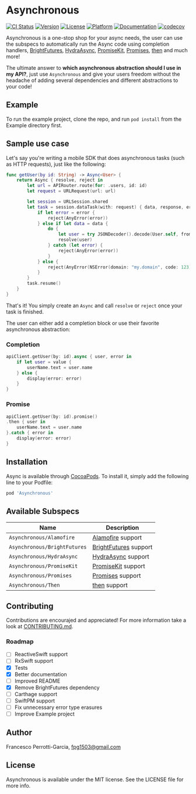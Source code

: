 # Asynchronous

[![CI Status](http://img.shields.io/travis/fpg1503/Asynchronous.svg?style=flat)](https://travis-ci.org/fpg1503/Asynchronous)
[![Version](https://img.shields.io/cocoapods/v/Asynchronous.svg?style=flat)](http://cocoapods.org/pods/Asynchronous)
[![License](https://img.shields.io/cocoapods/l/Asynchronous.svg?style=flat)](http://cocoapods.org/pods/Asynchronous)
[![Platform](https://img.shields.io/cocoapods/p/Asynchronous.svg?style=flat)](http://cocoapods.org/pods/Asynchronous)
[![Documentation](https://img.shields.io/cocoapods/metrics/doc-percent/Asynchronous.svg)](http://cocoadocs.org/docsets/Asynchronous/)
[![codecov](https://codecov.io/gh/fpg1503/Asynchronous/branch/master/graph/badge.svg?token=tYItlSv7iF)](https://codecov.io/gh/fpg1503/Asynchronous)


Asynchronous is a one-stop shop for your async needs, the user can use the subspecs to automatically run the Async code using completion handlers, [BrightFutures](https://github.com/Thomvis/BrightFutures), [HydraAsync](https://github.com/malcommac/Hydra), [PromiseKit](https://github.com/mxcl/PromiseKit), [Promises](https://github.com/khanlou/Promise), [then](https://github.com/freshOS/then) and much more!

The ultimate answer to **which asynchronous abstraction should I use in my API?**, just use `Asynchronous` and give your users freedom without the headache of adding several dependencies and different abstractions to your code!

## Example

To run the example project, clone the repo, and run `pod install` from the Example directory first.

## Sample use case

Let's say you're writing a mobile SDK that does asynchronous tasks (such as HTTP requests), just like the following:
```swift
func getUser(by id: String) -> Async<User> {
    return Async { resolve, reject in
        let url = APIRouter.route(for: .users, id: id)
        let request = URLRequest(url: url)

        let session = URLSession.shared
        let task = session.dataTask(with: request) { data, response, error in
            if let error = error {
                reject(AnyError(error))
            } else if let data = data {
                do {
                    let user = try JSONDecoder().decode(User.self, from: data)
                    resolve(user)
                } catch (let error) {
                    reject(AnyError(error))
                }
            } else {
                reject(AnyError(NSError(domain: "my.domain", code: 123)))
            }
        }
        task.resume()
    }
}
```

That's it! You simply create an `Async` and call `resolve` or `reject` once your task is finished.

The user can either add a completion block or use their favorite asynchronous abstraction:

### Completion
```swift
apiClient.getUser(by: id).async { user, error in
    if let user = value {
        userName.text = user.name
    } else {
        display(error: error)
    }
}
```

### Promise
```swift
apiClient.getUser(by: id).promise()
.then { user in
    userName.text = user.name
}.catch { error in
    display(error: error)
}
``` 

## Installation

Async is available through [CocoaPods](http://cocoapods.org). To install
it, simply add the following line to your Podfile:

```ruby
pod 'Asynchronous'
```

## Available Subspecs
| Name | Description |
|-------|------------|
| `Asynchronous/Alamofire` | [Alamofire](https://github.com/Alamofire/Alamofire) support |
| `Asynchronous/BrightFutures` |  [BrightFutures](https://github.com/Thomvis/BrightFutures) support |
| `Asynchronous/HydraAsync` |  [HydraAsync](https://github.com/malcommac/Hydra) support |
| `Asynchronous/PromiseKit` | [PromiseKit](https://github.com/mxcl/PromiseKit) support |
| `Asynchronous/Promises` |  [Promises](https://github.com/khanlou/Promise) support |
| `Asynchronous/Then` |  [then](https://github.com/freshOS/then) support |

## Contributing
Contributions are encourajed and appreciated!
For more information take a look at [CONTRIBUTING.md](CONTRIBUTING.md).

### Roadmap
- [ ] ReactiveSwift support
- [ ] RxSwift support
- [x] Tests
- [x] Better documentation
- [ ] Improved README
- [x] Remove BrightFutures dependency
- [ ] Carthage support
- [ ] SwiftPM support
- [ ] Fix unnecessary error type erasures
- [ ] Improve Example project

## Author

Francesco Perrotti-Garcia, fpg1503@gmail.com

## License

Asynchronous is available under the MIT license. See the LICENSE file for more info.
